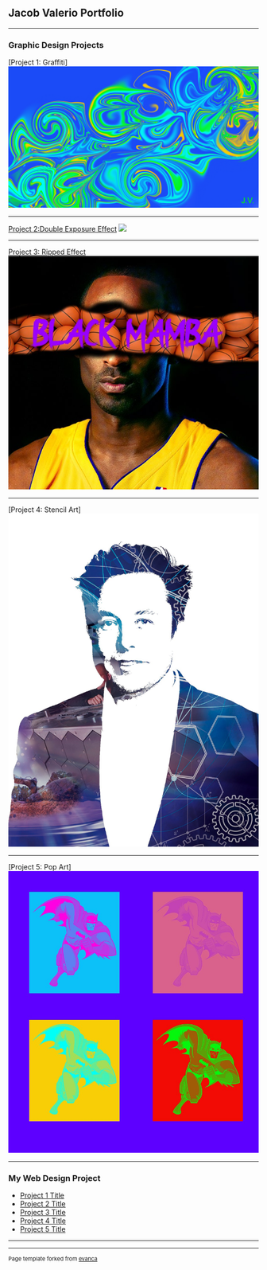 ## Jacob Valerio Portfolio

---

### Graphic Design Projects

[Project 1: Graffiti]
<img src="images/GraffitiWD.png?raw=true"/>

---
[Project 2:Double Exposure Effect](/pdf/sample_presentation.pdf)
<img src="images/LBJ.png?raw=true"/>

---
[Project 3: Ripped Effect](http://example.com/)
<img src="images/Kobebryant3.jpg?raw=true"/>

---
[Project 4: Stencil Art]
<img src="images/EM.jpg?raw=true"/>

---
[Project 5: Pop Art]
<img src="images/popartWD.jpg?raw=true"/>

---
### My Web Design Project

- [Project 1 Title](http://example.com/)
- [Project 2 Title](http://example.com/)
- [Project 3 Title](http://example.com/)
- [Project 4 Title](http://example.com/)
- [Project 5 Title](http://example.com/)

---




---
<p style="font-size:11px">Page template forked from <a href="https://github.com/evanca/quick-portfolio">evanca</a></p>
<!-- Remove above link if you don't want to attibute -->
